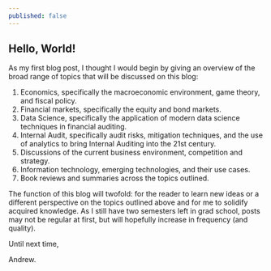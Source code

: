 ```yaml
---
published: false
---
```

## Hello, World!

As my first blog post, I thought I would begin by giving an overview of the broad range of topics that will be discussed on this blog: 

1. Economics, specifically the macroeconomic environment, game theory, and fiscal policy.
2. Financial markets, specifically the equity and bond markets.
3. Data Science, specifically the application of modern data science techniques in financial auditing.
4. Internal Audit, specifically audit risks, mitigation techniques, and the use of analytics to bring Internal Auditing into the 21st century. 
5. Discussions of the current business environment, competition and strategy.
6. Information technology, emerging technologies, and their use cases.
7. Book reviews and summaries across the topics outlined. 

The function of this blog will twofold: for the reader to learn new ideas or a different perspective on the topics outlined above and for me to solidify acquired knowledge. As I still have two semesters left in grad school, posts may not be regular at first, but will hopefully increase in frequency (and quality).

Until next time,

Andrew.








